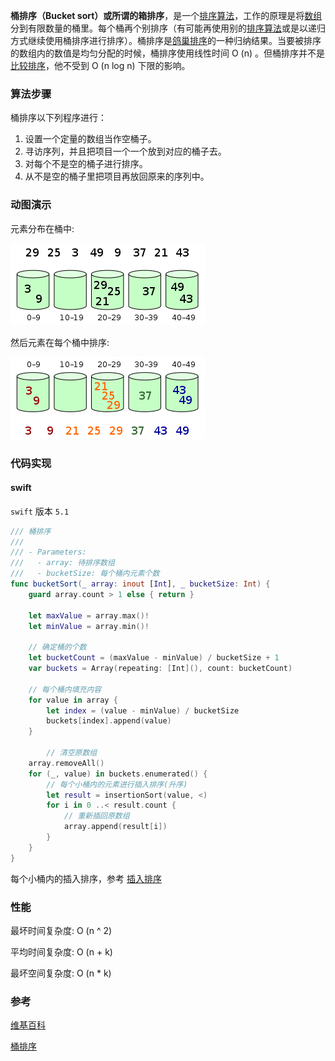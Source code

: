 **桶排序（Bucket sort）**或所谓的**箱排序**，是一个[排序算法](https://zh.wikipedia.org/wiki/排序算法)，工作的原理是将[数组](https://zh.wikipedia.org/wiki/陣列)分到有限数量的桶里。每个桶再个别排序（有可能再使用别的[排序算法](https://zh.wikipedia.org/wiki/排序算法)或是以递归方式继续使用桶排序进行排序）。桶排序是[鸽巢排序](https://zh.wikipedia.org/wiki/鴿巢排序)的一种归纳结果。当要被排序的数组内的数值是均匀分配的时候，桶排序使用线性时间 O (n) 。但桶排序并不是[比较排序](https://zh.wikipedia.org/wiki/比较排序)，他不受到 O (n log n) 下限的影响。



### 算法步骤

桶排序以下列程序进行：

1. 设置一个定量的数组当作空桶子。
2. 寻访序列，并且把项目一个一个放到对应的桶子去。
3. 对每个不是空的桶子进行排序。
4. 从不是空的桶子里把项目再放回原来的序列中。



### 动图演示

元素分布在桶中:

![1](./../../image/sort/bucket_sort_1.png)

然后元素在每个桶中排序:

![1](./../../image/sort/bucket_sort_2.png)



### 代码实现

#### swift 

`swift` 版本 `5.1`

```swift
/// 桶排序
///
/// - Parameters:
///   - array: 待排序数组
///   - bucketSize: 每个桶内元素个数
func bucketSort(_ array: inout [Int], _ bucketSize: Int) {
    guard array.count > 1 else { return }

    let maxValue = array.max()!
    let minValue = array.min()!
		
  	// 确定桶的个数
    let bucketCount = (maxValue - minValue) / bucketSize + 1
    var buckets = Array(repeating: [Int](), count: bucketCount)
		
  	// 每个桶内填充内容
    for value in array {
        let index = (value - minValue) / bucketSize
        buckets[index].append(value)
    }
  
		// 清空原数组
    array.removeAll()
    for (_, value) in buckets.enumerated() {
      	// 每个小桶内的元素进行插入排序(升序)
        let result = insertionSort(value, <)
        for i in 0 ..< result.count {
          	// 重新插回原数组
            array.append(result[i])
        }
    }
}
```

每个小桶内的插入排序，参考 [插入排序](./insertion-sort.md)



### 性能

最坏时间复杂度: O (n ^ 2)

平均时间复杂度: O (n + k)

最坏空间复杂度: O (n * k)

### 参考

[维基百科](https://zh.wikipedia.org/wiki/桶排序)

[桶排序](https://www.runoob.com/w3cnote/bucket-sort.html)

